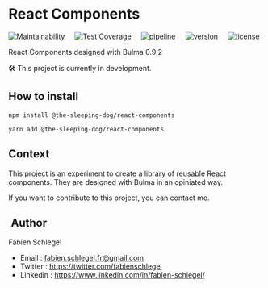 # React Components

[![Maintainability](https://api.codeclimate.com/v1/badges/701615948b3266dbf3e9/maintainability)](https://codeclimate.com/repos/6058f3676e46c960800091d8/maintainability)
&nbsp;&nbsp;&nbsp;
[![Test Coverage](https://api.codeclimate.com/v1/badges/701615948b3266dbf3e9/test_coverage)](https://codeclimate.com/repos/6058f3676e46c960800091d8/test_coverage)
&nbsp;&nbsp;&nbsp;
[![pipeline](https://gitlab.com/the-sleeping-dog/react-components/badges/develop/pipeline.svg)](https://gitlab.com/the-sleeping-dog/react-components/badges/develop/pipeline.svg)
&nbsp;&nbsp;&nbsp;
[![version](https://badgen.net/npm/v/@the-sleeping-dog/react-components)](https://badgen.net/npm/v/@the-sleeping-dog/react-components)
&nbsp;&nbsp;&nbsp;
[![license](https://badgen.net/npm/license/@the-sleeping-dog/react-components)](https://badgen.net/npm/license/@the-sleeping-dog/react-components)

React Components designed with Bulma 0.9.2

🛠️ This project is currently in development.

## How to install

`npm install @the-sleeping-dog/react-components`

`yarn add @the-sleeping-dog/react-components`

## Context

This project is an experiment to create a library of reusable React components. They are designed with Bulma in an opiniated way.

If you want to contribute to this project, you can contact me.

##  Author

Fabien Schlegel

* Email : fabien.schlegel.fr@gmail.com
* Twitter : <https://twitter.com/fabienschlegel>
* Linkedin : <https://www.linkedin.com/in/fabien-schlegel/>
